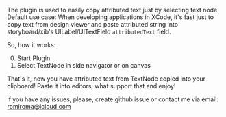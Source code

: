 The plugin is used to easily copy attributed text just by selecting text node.
Default use case:
When developing applications in XCode, it's fast just to copy text from design viewer and paste attributed string into storyboard/xib's UILabel/UITextField `attributedText` field.

So, how it works:

0. Start Plugin
1. Select TextNode in side navigator or on canvas

That's it, now you have attributed text from TextNode copied into your clipboard! Paste it into editors, what support that and enjoy!

if you have any issues, please, create github issue or contact me via email: romiroma@icloud.com
